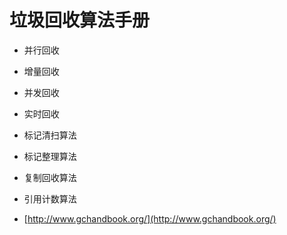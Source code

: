 # 垃圾回收算法手册

- 并行回收
- 增量回收
- 并发回收
- 实时回收
- 标记清扫算法
- 标记整理算法
- 复制回收算法
- 引用计数算法


- [http://www.gchandbook.org/](http://www.gchandbook.org/)